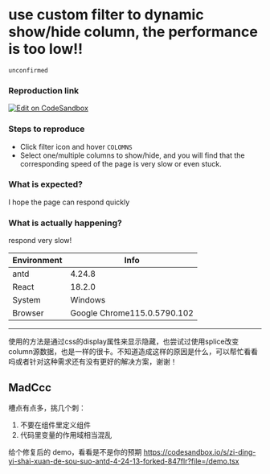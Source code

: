 # use custom filter to dynamic show/hide column, the performance is too low!!

`unconfirmed`

### Reproduction link

[![Edit on CodeSandbox](https://codesandbox.io/static/img/play-codesandbox.svg)](https://codesandbox.io/s/zi-ding-yi-shai-xuan-de-sou-suo-antd-4-24-13-forked-d6zrtl?file=/demo.tsx)

### Steps to reproduce

- Click filter icon and hover `COLOMNS`
- Select one/multiple columns to show/hide, and you will find that the corresponding speed of the page is very slow or even stuck.

### What is expected?

I hope the page can respond quickly

### What is actually happening?

respond very slow!

| Environment | Info                        |
| ----------- | --------------------------- |
| antd        | 4.24.8                      |
| React       | 18.2.0                      |
| System      | Windows                     |
| Browser     | Google Chrome115.0.5790.102 |

---

使用的方法是通过css的display属性来显示隐藏，也尝试过使用splice改变column源数据，也是一样的很卡。不知道造成这样的原因是什么，可以帮忙看看吗或者针对这种需求还有没有更好的解决方案，谢谢！

<!-- generated by ant-design-issue-helper. DO NOT REMOVE -->

## MadCcc

槽点有点多，挑几个刺：

1. 不要在组件里定义组件
2. 代码里变量的作用域相当混乱

给个修复后的 demo，看看是不是你的预期
https://codesandbox.io/s/zi-ding-yi-shai-xuan-de-sou-suo-antd-4-24-13-forked-847flr?file=/demo.tsx
